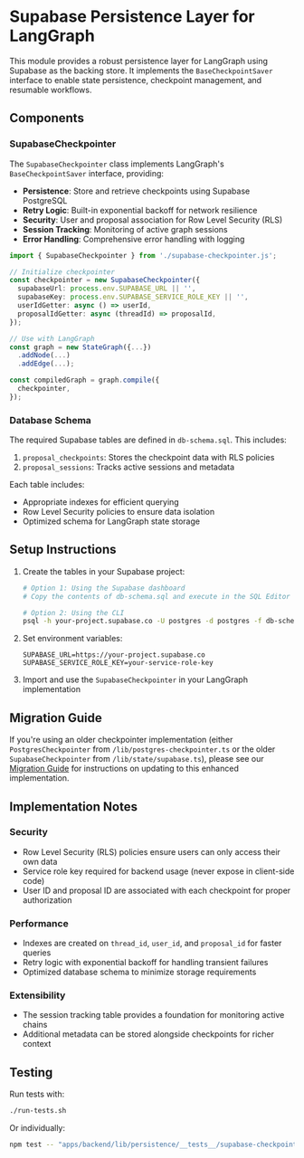 # Supabase Persistence Layer for LangGraph

This module provides a robust persistence layer for LangGraph using Supabase as the backing store. It implements the `BaseCheckpointSaver` interface to enable state persistence, checkpoint management, and resumable workflows.

## Components

### SupabaseCheckpointer

The `SupabaseCheckpointer` class implements LangGraph's `BaseCheckpointSaver` interface, providing:

- **Persistence**: Store and retrieve checkpoints using Supabase PostgreSQL
- **Retry Logic**: Built-in exponential backoff for network resilience
- **Security**: User and proposal association for Row Level Security (RLS)
- **Session Tracking**: Monitoring of active graph sessions
- **Error Handling**: Comprehensive error handling with logging

```typescript
import { SupabaseCheckpointer } from './supabase-checkpointer.js';

// Initialize checkpointer
const checkpointer = new SupabaseCheckpointer({
  supabaseUrl: process.env.SUPABASE_URL || '',
  supabaseKey: process.env.SUPABASE_SERVICE_ROLE_KEY || '',
  userIdGetter: async () => userId,
  proposalIdGetter: async (threadId) => proposalId,
});

// Use with LangGraph
const graph = new StateGraph({...})
  .addNode(...)
  .addEdge(...);

const compiledGraph = graph.compile({
  checkpointer,
});
```

### Database Schema

The required Supabase tables are defined in `db-schema.sql`. This includes:

1. `proposal_checkpoints`: Stores the checkpoint data with RLS policies
2. `proposal_sessions`: Tracks active sessions and metadata

Each table includes:

- Appropriate indexes for efficient querying
- Row Level Security policies to ensure data isolation
- Optimized schema for LangGraph state storage

## Setup Instructions

1. Create the tables in your Supabase project:

   ```bash
   # Option 1: Using the Supabase dashboard
   # Copy the contents of db-schema.sql and execute in the SQL Editor

   # Option 2: Using the CLI
   psql -h your-project.supabase.co -U postgres -d postgres -f db-schema.sql
   ```

2. Set environment variables:

   ```
   SUPABASE_URL=https://your-project.supabase.co
   SUPABASE_SERVICE_ROLE_KEY=your-service-role-key
   ```

3. Import and use the `SupabaseCheckpointer` in your LangGraph implementation

## Migration Guide

If you're using an older checkpointer implementation (either `PostgresCheckpointer` from `/lib/postgres-checkpointer.ts` or the older `SupabaseCheckpointer` from `/lib/state/supabase.ts`), please see our [Migration Guide](./MIGRATION_GUIDE.md) for instructions on updating to this enhanced implementation.

## Implementation Notes

### Security

- Row Level Security (RLS) policies ensure users can only access their own data
- Service role key required for backend usage (never expose in client-side code)
- User ID and proposal ID are associated with each checkpoint for proper authorization

### Performance

- Indexes are created on `thread_id`, `user_id`, and `proposal_id` for faster queries
- Retry logic with exponential backoff for handling transient failures
- Optimized database schema to minimize storage requirements

### Extensibility

- The session tracking table provides a foundation for monitoring active chains
- Additional metadata can be stored alongside checkpoints for richer context

## Testing

Run tests with:

```bash
./run-tests.sh
```

Or individually:

```bash
npm test -- "apps/backend/lib/persistence/__tests__/supabase-checkpointer.test.ts"
```
